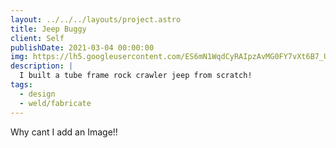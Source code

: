 ```yaml
---
layout: ../../../layouts/project.astro
title: Jeep Buggy
client: Self
publishDate: 2021-03-04 00:00:00
img: https://lh5.googleusercontent.com/ES6mN1WqdCyRAIpzAvMG0FY7vXt6B7_UDZx4yGM1Dli2gRqNJzttG4QhqN4QFVex4r8=w2400
description: |
  I built a tube frame rock crawler jeep from scratch!
tags:
  - design
  - weld/fabricate
---
```

Why cant I add an Image!!
